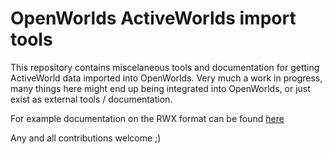 # OpenWorlds ActiveWorlds import tools

This repository contains miscelaneous tools and documentation for getting ActiveWorld data imported into OpenWorlds. Very much a work in progress, many things here might end up being integrated into OpenWorlds, or just exist as external tools / documentation.

For example documentation on the RWX format can be found [here](docs/rwx/index.md)

Any and all contributions welcome ;)
